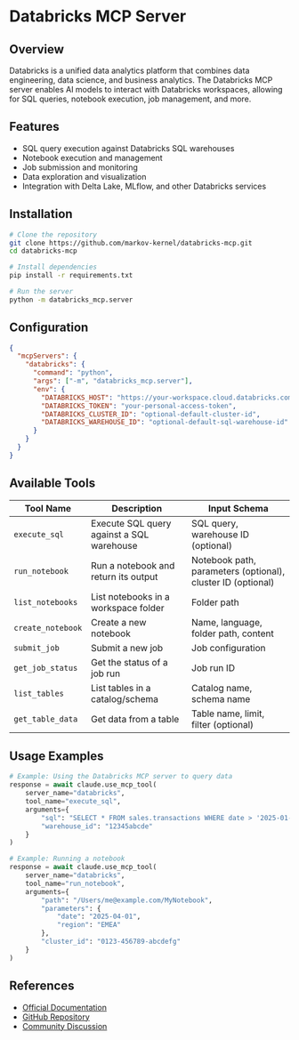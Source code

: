 # Databricks MCP Server

## Overview

Databricks is a unified data analytics platform that combines data engineering, data science, and business analytics. The Databricks MCP server enables AI models to interact with Databricks workspaces, allowing for SQL queries, notebook execution, job management, and more.

## Features

- SQL query execution against Databricks SQL warehouses
- Notebook execution and management
- Job submission and monitoring
- Data exploration and visualization
- Integration with Delta Lake, MLflow, and other Databricks services

## Installation

```bash
# Clone the repository
git clone https://github.com/markov-kernel/databricks-mcp.git
cd databricks-mcp

# Install dependencies
pip install -r requirements.txt

# Run the server
python -m databricks_mcp.server
```

## Configuration

```json
{
  "mcpServers": {
    "databricks": {
      "command": "python",
      "args": ["-m", "databricks_mcp.server"],
      "env": {
        "DATABRICKS_HOST": "https://your-workspace.cloud.databricks.com",
        "DATABRICKS_TOKEN": "your-personal-access-token",
        "DATABRICKS_CLUSTER_ID": "optional-default-cluster-id",
        "DATABRICKS_WAREHOUSE_ID": "optional-default-sql-warehouse-id"
      }
    }
  }
}
```

## Available Tools

| Tool Name | Description | Input Schema |
|-----------|-------------|---------------|
| `execute_sql` | Execute SQL query against a SQL warehouse | SQL query, warehouse ID (optional) |
| `run_notebook` | Run a notebook and return its output | Notebook path, parameters (optional), cluster ID (optional) |
| `list_notebooks` | List notebooks in a workspace folder | Folder path |
| `create_notebook` | Create a new notebook | Name, language, folder path, content |
| `submit_job` | Submit a new job | Job configuration |
| `get_job_status` | Get the status of a job run | Job run ID |
| `list_tables` | List tables in a catalog/schema | Catalog name, schema name |
| `get_table_data` | Get data from a table | Table name, limit, filter (optional) |

## Usage Examples

```python
# Example: Using the Databricks MCP server to query data
response = await claude.use_mcp_tool(
    server_name="databricks",
    tool_name="execute_sql",
    arguments={
        "sql": "SELECT * FROM sales.transactions WHERE date > '2025-01-01' LIMIT 10",
        "warehouse_id": "12345abcde"
    }
)

# Example: Running a notebook
response = await claude.use_mcp_tool(
    server_name="databricks",
    tool_name="run_notebook",
    arguments={
        "path": "/Users/me@example.com/MyNotebook",
        "parameters": {
            "date": "2025-04-01",
            "region": "EMEA"
        },
        "cluster_id": "0123-456789-abcdefg"
    }
)
```

## References

- [Official Documentation](https://docs.databricks.com/)
- [GitHub Repository](https://github.com/markov-kernel/databricks-mcp)
- [Community Discussion](https://community.databricks.com/t5/generative-ai/databricks-mcp-server/td-p/114328)